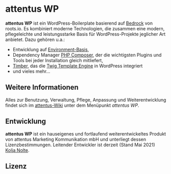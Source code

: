 # attentus WP

**attentus WP** ist ein WordPress-Boilerplate basierend auf [Bedrock](https://roots.io/bedrock/) von roots.io. Es kombiniert moderne Technologien, die zusammen eine modern, pflegeleichte und leistungsstarke Basis für WordPress-Projekte jeglicher Art anbietet. Dazu gehören u.a.:

* Entwicklung auf [Environment-Basis](https://symfony.com/components/Dotenv),
* Dependency Manager [PHP Composer](https://getcomposer.org/), der die wichtigsten Plugins und Tools bei jeder Installation gleich mitliefert,
* [Timber](https://github.com/timber/timber), das die [Twig Template Engine](https://twig.symfony.com/) in WordPress integriert
* und vieles mehr...

## Weitere Informationen

Alles zur Benutzung, Verwaltung, Pflege, Anpassung und Weiterentwicklung findet sich im [attentus-Wiki](https://wiki.attentus.com/) unter dem Menüpunkt *attentus WP*.

## Entwicklung

**attentus WP** ist ein hauseigenes und fortlaufend weiterentwickeltes Produkt von attentus Marketing Kommunikation mbH und unterliegt dessen Lizenzbestimmungen. Leitender Entwickler ist derzeit (Stand Mai 2021) [Kolja Nolte](mailto:nolte@attentus.com).

## Lizenz